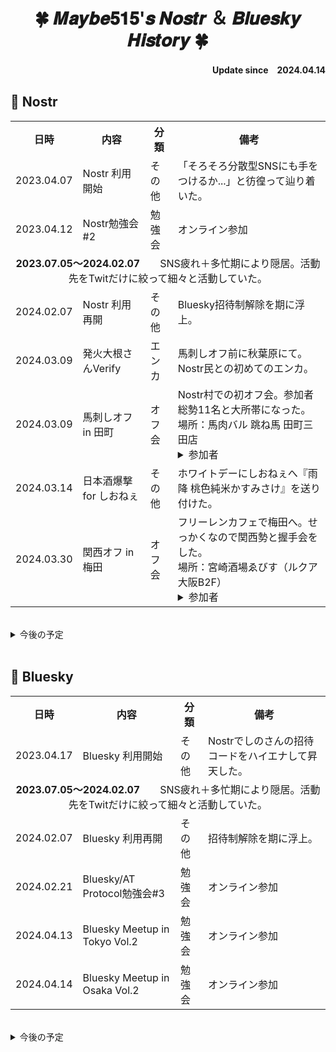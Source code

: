 <h1 align="center">🍀 𝑴𝒂𝒚𝒃𝒆𝟓𝟏𝟓'𝒔 𝑵𝒐𝒔𝒕𝒓 ＆ 𝑩𝒍𝒖𝒆𝒔𝒌𝒚 𝑯𝒊𝒔𝒕𝒐𝒓𝒚 🍀</h1>
<div align="right">
    <b>Update since　2024.04.14</b>
</div>

## 💜 Nostr
<table>
    <tr>
        <th>日時</th>
        <th>内容</th>
        <th>分類</th>
        <th>備考</th>
    </tr>
    <tr>
        <td>2023.04.07</td>
        <td>Nostr 利用開始</td>
        <td>その他</td>
        <td>「そろそろ分散型SNSにも手をつけるか...」と彷徨って辿り着いた。</td>
    </tr>
    <tr>
        <td>2023.04.12</td>
        <td>Nostr勉強会#2</td>
        <td>勉強会</td>
        <td>オンライン参加</td>
    </tr>
    <tr>
        <td align="center" colspan="4"><b>2023.07.05～2024.02.07</b>　　SNS疲れ＋多忙期により隠居。活動先をTwitだけに絞って細々と活動していた。</td>
    </tr>
    <tr>
        <td>2024.02.07</td>
        <td>Nostr 利用再開</td>
        <td>その他</td>
        <td>Bluesky招待制解除を期に浮上。</td>
    </tr> 
    <tr>
        <td>2024.03.09</td>
        <td>発火大根さんVerify</td>
        <td>エンカ</td>
        <td>馬刺しオフ前に秋葉原にて。Nostr民との初めてのエンカ。</td>
    </tr>    
    <tr>
        <td>2024.03.09</td>
        <td>馬刺しオフ in 田町</td>
        <td>オフ会</td>
        <td>
            Nostr村での初オフ会。参加者総勢11名と大所帯になった。<br>
            場所：馬肉バル 跳ね馬 田町三田店
            <details>
              <summary>参加者</summary>
              <ul>
                <li>鮫島禄郎（電子馬）さん - 主催</li>
                <li>kojiraさん</li>
                <li>しのさん</li>
                <li>おっぱぴぃさん</li>
                <li>月野さん</li>
                <li>りらさん</li>
                <li>かすてらふぃさん</li>
                <li>淀川さん</li>
                <li>SuzuNyaさん</li>
                <li>しおんさん</li>
              </ul>
            </details>
        </td>
    </tr>
    <tr>
        <td>2024.03.14</td>
        <td>日本酒爆撃 for しおねぇ</td>
        <td>その他</td>
        <td>ホワイトデーにしおねぇへ『雨降 桃色純米かすみさけ』を送り付けた。</td>
    </tr>
    <tr>
        <td>2024.03.30</td>
        <td>関西オフ in 梅田</td>
        <td>オフ会</td>
        <td>
            フリーレンカフェで梅田へ。せっかくなので関西勢と握手会をした。<br>
            場所：宮崎酒場ゑびす（ルクア大阪B2F）
            <details> 
              <summary>参加者</summary>
              <ul>
                <li>ロクヨウさん - 起案</li>
                <li>柴山さん</li>
                <li>まきうさん</li>
              </ul>
            </details>            
        </td>
    </tr> 
</table>
<br>
<details>
  <summary>今後の予定</summary>
  <ul>
    <li>【2024.04.28】　クラフトビール会（おぱさん起案）</li>
    <li>【2024.05.03】　馬刺しオフ（しおねぇ起案）</li>
    <li>【2024.05.04~05.06】　みずがめ座流星群（しのさん宅）</li>
    <li>【2024.06.01】　しおねぇ生誕祭2024（おぱさん起案）</li>
    <li>【未定】　発火大根さんと酒クズ</li>
    <li>【未定】　こうほうニキと『麺屋ととのう。』</li>
    <li>【未定】　𝒀𝑶𝑲𝑶𝑯𝑨𝑴𝑨 𝑵𝑨𝑽𝒀𝑩𝑳𝑼𝑬 撮影会（りらさん起案）</li>
    <li>【未定】　関西オフリベンジ（ロクヨウさん起案）</li>
  </ul>
</details>
<br>

## 💙 Bluesky
<table>
    <tr>
        <th>日時</th>
        <th>内容</th>
        <th>分類</th>
        <th>備考</th>
    </tr>
    <tr>
        <td>2023.04.17</td>
        <td>Bluesky 利用開始</td>
        <td>その他</td>
        <td>Nostrでしのさんの招待コードをハイエナして昇天した。</td>
    </tr>
    <tr>
        <td align="center" colspan="4"><b>2023.07.05～2024.02.07</b>　　SNS疲れ＋多忙期により隠居。活動先をTwitだけに絞って細々と活動していた。</td>
    </tr>    
    <tr>
        <td>2024.02.07</td>
        <td>Bluesky 利用再開</td>
        <td>その他</td>
        <td>招待制解除を期に浮上。</td>
    </tr>      
    <tr>
        <td>2024.02.21</td>
        <td>Bluesky/AT Protocol勉強会#3</td>
        <td>勉強会</td>
        <td>オンライン参加</td>
    </tr>
    <tr>
        <td>2024.04.13</td>
        <td>Bluesky Meetup in Tokyo Vol.2</td>
        <td>勉強会</td>
        <td>オンライン参加</td>
    </tr>
    <tr>
        <td>2024.04.14</td>
        <td>Bluesky Meetup in Osaka Vol.2</td>
        <td>勉強会</td>
        <td>オンライン参加</td>
    </tr>    
</table>
<br>
<details>
  <summary>今後の予定</summary>
  <ul>
    <li></li>
  </ul>
</details>
